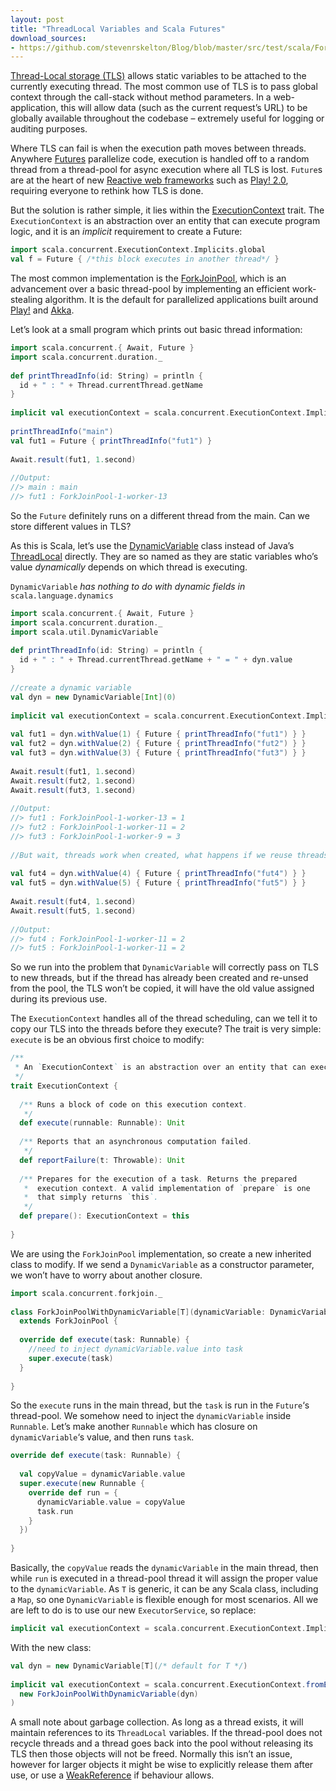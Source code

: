 ```yaml
---
layout: post
title: "ThreadLocal Variables and Scala Futures"
download_sources:
- https://github.com/stevenrskelton/Blog/blob/master/src/test/scala/ForkJoinPoolWithDynamicVariableSpec.scala
---
```


[Thread-Local storage (TLS)](http://en.wikipedia.org/wiki/Thread-local_storage) allows static variables to be attached to the currently executing thread. The most common use of TLS is to pass global context through the call-stack without method parameters. In a web-application, this will allow data (such as the current request’s URL) to be globally available throughout the codebase – extremely useful for logging or auditing purposes.

Where TLS can fail is when the execution path moves between threads. Anywhere [Futures](http://docs.scala-lang.org/overviews/core/futures.html) parallelize code, execution is handled off to a random thread from a thread-pool for async execution where all TLS is lost. `Future`s are at the heart of new [Reactive web frameworks](http://www.reactivemanifesto.org/) such as [Play! 2.0](http://www.playframework.com/), requiring everyone to rethink how TLS is done.

But the solution is rather simple, it lies within the [ExecutionContext](https://github.com/scala/scala/blob/2.12.x/src/library/scala/concurrent/ExecutionContext.scala) trait. The `ExecutionContext` is an abstraction over an entity that can execute program logic, and it is an _implicit_ requirement to create a Future:

```scala
import scala.concurrent.ExecutionContext.Implicits.global
val f = Future { /*this block executes in another thread*/ }
```

The most common implementation is the [ForkJoinPool](https://github.com/scala/scala/blob/2.12.x/src/forkjoin/scala/concurrent/forkjoin/ForkJoinPool.java), which is an advancement over a basic thread-pool by implementing an efficient work-stealing algorithm. It is the default for parallelized applications built around [Play!](http://www.playframework.com/) and [Akka](http://akka.io/).

Let’s look at a small program which prints out basic thread information:

```scala
import scala.concurrent.{ Await, Future }
import scala.concurrent.duration._
 
def printThreadInfo(id: String) = println {
  id + " : " + Thread.currentThread.getName
}
 
implicit val executionContext = scala.concurrent.ExecutionContext.Implicits.global
 
printThreadInfo("main")
val fut1 = Future { printThreadInfo("fut1") }
 
Await.result(fut1, 1.second)
 
//Output:
//> main : main
//> fut1 : ForkJoinPool-1-worker-13
```

So the `Future` definitely runs on a different thread from the main. Can we store different values in TLS?

As this is Scala, let’s use the [DynamicVariable](http://www.scala-lang.org/api/2.10.0/scala/util/DynamicVariable.html) class instead of Java’s [ThreadLocal](http://docs.oracle.com/javase/6/docs/api/java/lang/ThreadLocal.html) directly. They are so named as they are static variables who’s value _dynamically_ depends on which thread is executing.

`DynamicVariable` *has nothing to do with dynamic fields in* `scala.language.dynamics`

```scala
import scala.concurrent.{ Await, Future }
import scala.concurrent.duration._
import scala.util.DynamicVariable
 
def printThreadInfo(id: String) = println {
  id + " : " + Thread.currentThread.getName + " = " + dyn.value
}
 
//create a dynamic variable
val dyn = new DynamicVariable[Int](0)
 
implicit val executionContext = scala.concurrent.ExecutionContext.Implicits.global
 
val fut1 = dyn.withValue(1) { Future { printThreadInfo("fut1") } }
val fut2 = dyn.withValue(2) { Future { printThreadInfo("fut2") } }
val fut3 = dyn.withValue(3) { Future { printThreadInfo("fut3") } }
 
Await.result(fut1, 1.second)
Await.result(fut2, 1.second)
Await.result(fut3, 1.second)
 
//Output:
//> fut1 : ForkJoinPool-1-worker-13 = 1
//> fut2 : ForkJoinPool-1-worker-11 = 2
//> fut3 : ForkJoinPool-1-worker-9 = 3
 
//But wait, threads work when created, what happens if we reuse threads already in the pool?
 
val fut4 = dyn.withValue(4) { Future { printThreadInfo("fut4") } }
val fut5 = dyn.withValue(5) { Future { printThreadInfo("fut5") } }
 
Await.result(fut4, 1.second)
Await.result(fut5, 1.second)
 
//Output:
//> fut4 : ForkJoinPool-1-worker-11 = 2
//> fut5 : ForkJoinPool-1-worker-11 = 2
```

So we run into the problem that `DynamicVariable` will correctly pass on TLS to new threads, but if the thread has already been created and re-unsed from the pool, the TLS won’t be copied, it will have the old value assigned during its previous use.

The `ExecutionContext` handles all of the thread scheduling, can we tell it to copy our TLS into the threads before they execute?
The trait is very simple: `execute` is be an obvious first choice to modify:

```scala
/**
 * An `ExecutionContext` is an abstraction over an entity that can execute program logic.
 */
trait ExecutionContext {  
 
  /** Runs a block of code on this execution context.
   */
  def execute(runnable: Runnable): Unit
   
  /** Reports that an asynchronous computation failed.
   */
  def reportFailure(t: Throwable): Unit
   
  /** Prepares for the execution of a task. Returns the prepared
   *  execution context. A valid implementation of `prepare` is one
   *  that simply returns `this`.
   */
  def prepare(): ExecutionContext = this
 
}
```

We are using the `ForkJoinPool` implementation, so create a new inherited class to modify. If we send a `DynamicVariable` as a constructor parameter, we won’t have to worry about another closure.

```scala
import scala.concurrent.forkjoin._
 
class ForkJoinPoolWithDynamicVariable[T](dynamicVariable: DynamicVariable[T]) 
  extends ForkJoinPool {
 
  override def execute(task: Runnable) {
    //need to inject dynamicVariable.value into task
    super.execute(task)
  }
 
}
```

So the `execute` runs in the main thread, but the `task` is run in the `Future`‘s thread-pool. We somehow need to inject the `dynamicVariable` inside `Runnable`. Let’s make another `Runnable` which has closure on `dynamicVariable`‘s value, and then runs `task`.

```scala
override def execute(task: Runnable) {
 
  val copyValue = dynamicVariable.value
  super.execute(new Runnable {
    override def run = {
      dynamicVariable.value = copyValue
      task.run
    }
  })
 
}
```

Basically, the `copyValue` reads the `dynamicVariable` in the main thread, then while `run` is executed in a thread-pool thread it will assign the proper value to the `dynamicVariable`. As `T` is generic, it can be any Scala class, including a `Map`, so one `DynamicVariable` is flexible enough for most scenarios. All we are left to do is to use our new `ExecutorService`, so replace:

```scala
implicit val executionContext = scala.concurrent.ExecutionContext.Implicits.global
```

With the new class:

```scala
val dyn = new DynamicVariable[T](/* default for T */)
 
implicit val executionContext = scala.concurrent.ExecutionContext.fromExecutorService(
  new ForkJoinPoolWithDynamicVariable(dyn)
)
```

A small note about garbage collection. As long as a thread exists, it will maintain references to its `ThreadLocal` variables. If the thread-pool does not recycle threads and a thread goes back into the pool without releasing its TLS then those objects will not be freed. Normally this isn’t an issue, however for larger objects it might be wise to explicitly release them after use, or use a [WeakReference](http://www.scala-lang.org/api/current/index.html#scala.ref.WeakReference) if behaviour allows.
